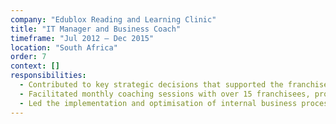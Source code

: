 ```yaml
---
company: "Edublox Reading and Learning Clinic"
title: "IT Manager and Business Coach"
timeframe: "Jul 2012 – Dec 2015"
location: "South Africa"
order: 7
context: []
responsibilities:
  - Contributed to key strategic decisions that supported the franchise network's growth to 40+ locations across Southern Africa.
  - Facilitated monthly coaching sessions with over 15 franchisees, providing business guidance, performance reviews, and profitability strategies.
  - Led the implementation and optimisation of internal business processes, ICT tools, and support systems in collaboration with developers and consultants.
---
```

